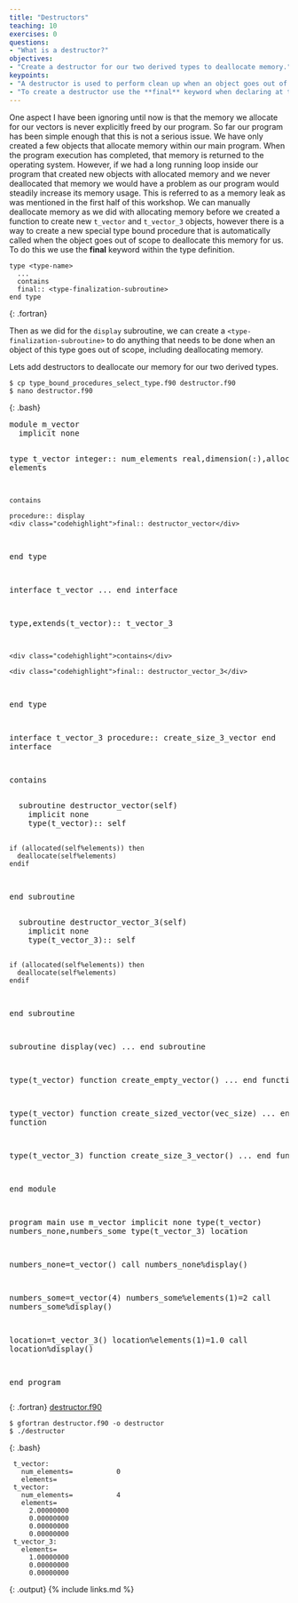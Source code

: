 ```yaml
---
title: "Destructors"
teaching: 10
exercises: 0
questions:
- "What is a destructor?"
objectives:
- "Create a destructor for our two derived types to deallocate memory."
keypoints:
- "A destructor is used to perform clean up when an object goes out of scope."
- "To create a destructor use the **final** keyword when declaring at type bound procedure instead of the procedure keyword."
---
```

One aspect I have been ignoring until now is that the memory we allocate for our vectors is never explicitly freed by our program. So far our program has been simple enough that this is not a serious issue. We have only created a few objects that allocate memory within our main program. When the program execution has completed, that memory is returned to the operating system. However, if we had a long running loop inside our program that created new objects with allocated memory and we never deallocated that memory we would have a problem as our program would steadily increase its memory usage. This is referred to as a memory leak as was mentioned in the first half of this workshop. We can manually deallocate memory as we did with allocating memory before we created a function to create new `t_vector` and `t_vector_3` objects, however there is a way to create a new special type bound procedure that is automatically called when the object goes out of scope to deallocate this memory for us. To do this we use the **final** keyword within the type definition.

~~~
type <type-name>
  ...
  contains
  final:: <type-finalization-subroutine>
end type
~~~
{: .fortran}

Then as we did for the `display` subroutine, we can create a `<type-finalization-subroutine>` to do anything that needs to be done when an object of this type goes out of scope, including deallocating memory.

Lets add destructors to deallocate our memory for our two derived types.

~~~
$ cp type_bound_procedures_select_type.f90 destructor.f90
$ nano destructor.f90
~~~
{: .bash}
<div class="gitfile" markdown="1">
<div class="language-plaintext fortran highlighter-rouge">
<div class="highlight">
<pre class="highlight">
module m_vector
  implicit none
  
  type t_vector
    integer:: num_elements
    real,dimension(:),allocatable:: elements
    
    contains
    
    procedure:: display
    <div class="codehighlight">final:: destructor_vector</div>
    
  end type
  
  interface t_vector
    ...
  end interface
  
  type,extends(t_vector):: t_vector_3
    
    <div class="codehighlight">contains</div>
    
    <div class="codehighlight">final:: destructor_vector_3</div>
    
  end type
  
  interface t_vector_3
    procedure:: create_size_3_vector
  end interface
  
  contains
  
<div class="codehighlight">  subroutine destructor_vector(self)
    implicit none
    type(t_vector):: self
    
    if (allocated(self%elements)) then
      deallocate(self%elements)
    endif
  end subroutine</div>
  
<div class="codehighlight">  subroutine destructor_vector_3(self)
    implicit none
    type(t_vector_3):: self
    
    if (allocated(self%elements)) then
      deallocate(self%elements)
    endif
  end subroutine</div>
  
  subroutine display(vec)
    ...
  end subroutine
  
  type(t_vector) function create_empty_vector()
    ...
  end function
  
  type(t_vector) function create_sized_vector(vec_size)
    ...
  end function
  
  type(t_vector_3) function create_size_3_vector()
    ...
  end function
  
end module

program main
  use m_vector
  implicit none
  type(t_vector) numbers_none,numbers_some
  type(t_vector_3) location
  
  numbers_none=t_vector()
  call numbers_none%display()
  
  numbers_some=t_vector(4)
  numbers_some%elements(1)=2
  call numbers_some%display()
  
  location=t_vector_3()
  location%elements(1)=1.0
  call location%display()
  
end program
</pre></div></div>
{: .fortran}
[destructor.f90](https://github.com/acenet-arc/fortran_oop_as_a_second_language/blob/gh-pages/code/destructor.f90)
</div>

~~~
$ gfortran destructor.f90 -o destructor
$ ./destructor
~~~
{: .bash}
~~~
 t_vector:
   num_elements=           0
   elements=
 t_vector:
   num_elements=           4
   elements=
     2.00000000    
     0.00000000    
     0.00000000    
     0.00000000    
 t_vector_3:
   elements=
     1.00000000    
     0.00000000    
     0.00000000   
~~~
{: .output}
{% include links.md %}

